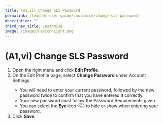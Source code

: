 ```yaml
---
title: (A1,vi) Change SLS Password
permalink: /teacher-user-guide/customise/change-sls-password/
description: ""
third_nav_title: Customise
image: /images/FaviconLight.png
---
```

<h1>(A1,vi) Change SLS Password</h1>
<ol>
  <li>Open the right menu and click <strong>Edit Profile</strong>.</li>
  <li>On the Edit Profile page, select <strong>Change Password</strong> under Account Settings.</li>
  <ul>
    <li>You will need to enter your current password, followed by the new password twice to confirm that you have entered it correctly.</li>
    <li>Your new password must follow the Password Requirements given.</li>
    <li>You can select the <strong>Eye</strong> icon <img style="width:1.5rem; display: inline;" src="/images/Icons/View.svg"> to hide or show when entering your password.</li>
  </ul>
  <li>Click <strong>Save</strong>.</li>
</ol>